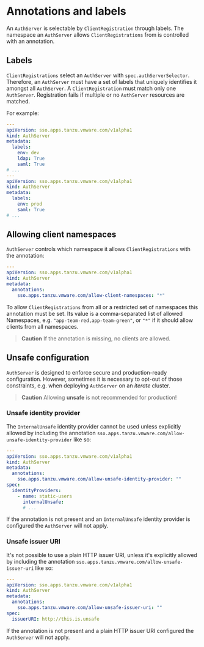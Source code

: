 # Annotations and labels

An `AuthServer` is selectable by `ClientRegistration` through labels. The namespace an `AuthServer`
allows `ClientRegistrations` from is controlled with an annotation.

## Labels

`ClientRegistrations` select an `AuthServer` with `spec.authServerSelector`. Therefore, an `AuthServer`
must have a set of labels that uniquely identifies it amongst all `AuthServer`. A `ClientRegistration` must match only
one `AuthServer`. Registration fails if multiple or no `AuthServer` resources are matched.

For example:

```yaml
---
apiVersion: sso.apps.tanzu.vmware.com/v1alpha1
kind: AuthServer
metadata:
  labels:
    env: dev
    ldap: True
    saml: True
# ...
---
apiVersion: sso.apps.tanzu.vmware.com/v1alpha1
kind: AuthServer
metadata:
  labels:
    env: prod
    saml: True
# ...
```

## Allowing client namespaces

`AuthServer` controls which namespace it allows `ClientRegistrations` with the annotation:

```yaml
---
apiVersion: sso.apps.tanzu.vmware.com/v1alpha1
kind: AuthServer
metadata:
  annotations:
    sso.apps.tanzu.vmware.com/allow-client-namespaces: "*"
```

To allow `ClientRegistrations` from all or a restricted set of namespaces this annotation must be set. Its value is a
comma-separated list of allowed Namespaces, e.g. `"app-team-red,app-team-green"`, or `"*"` if it should allow clients
from all namespaces.

> **Caution** If the annotation is missing, no clients are allowed.

## Unsafe configuration

`AuthServer` is designed to enforce secure and production-ready configuration. However, sometimes it is necessary
to opt-out of those constraints, e.g. when deploying `AuthServer` on an _iterate_ cluster.

> **Caution** Allowing **unsafe** is not recommended for production!

### Unsafe identity provider

The `InternalUnsafe` identity provider cannot be used unless explicitly allowed by including the annotation
`sso.apps.tanzu.vmware.com/allow-unsafe-identity-provider` like so:

```yaml
---
apiVersion: sso.apps.tanzu.vmware.com/v1alpha1
kind: AuthServer
metadata:
  annotations:
    sso.apps.tanzu.vmware.com/allow-unsafe-identity-provider: ""
spec:
  identityProviders:
    - name: static-users
      internalUnsafe:
      # ...
```

If the annotation is not present and an `InternalUnsafe` identity provider is configured the `AuthServer` will not
apply.

### Unsafe issuer URI

It's not possible to use a plain HTTP issuer URI, unless it's explicitly allowed by including the
annotation `sso.apps.tanzu.vmware.com/allow-unsafe-issuer-uri` like so:

```yaml
---
apiVersion: sso.apps.tanzu.vmware.com/v1alpha1
kind: AuthServer
metadata:
  annotations:
    sso.apps.tanzu.vmware.com/allow-unsafe-issuer-uri: ""
spec:
  issuerURI: http://this.is.unsafe
```

If the annotation is not present and a plain HTTP issuer URI configured the `AuthServer` will not apply.
